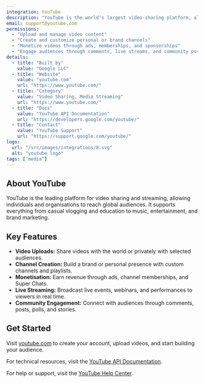 ```yaml
---
integration: YouTube
description: "YouTube is the world’s largest video-sharing platform, allowing users to upload, watch, share, and discover a wide range of video content."
email: support@youtube.com
permissions:
  - "Upload and manage video content"
  - "Create and customize personal or brand channels"
  - "Monetize videos through ads, memberships, and sponsorships"
  - "Engage audiences through comments, live streams, and community posts"
details:
  - title: "Built by"
    value: "Google LLC"
  - title: "Website"
    value: "youtube.com"
    url: "https://www.youtube.com/"
  - title: "Category"
    value: "Video Sharing, Media Streaming"
    url: "https://www.youtube.com/"
  - title: "Docs"
    value: "YouTube API Documentation"
    url: "https://developers.google.com/youtube/"
  - title: "Contact"
    value: "YouTube Support"
    url: "https://support.google.com/youtube/"
logo:
  url: "/src/images/integrations/8.svg"
  alt: "youtube logo"
tags: ["media"]
---
```

## About YouTube

YouTube is the leading platform for video sharing and streaming, allowing individuals and organisations to reach global audiences. It supports everything from casual vlogging and education to music, entertainment, and brand marketing.

## Key Features

- **Video Uploads:** Share videos with the world or privately with selected audiences.
- **Channel Creation:** Build a brand or personal presence with custom channels and playlists.
- **Monetisation:** Earn revenue through ads, channel memberships, and Super Chats.
- **Live Streaming:** Broadcast live events, webinars, and performances to viewers in real time.
- **Community Engagement:** Connect with audiences through comments, posts, polls, and stories.

## Get Started

Visit [youtube.com](https://www.youtube.com/) to create your account, upload videos, and start building your audience.

For technical resources, visit the [YouTube API Documentation](https://developers.google.com/youtube/).

For help or support, visit the [YouTube Help Center](https://support.google.com/youtube/).
